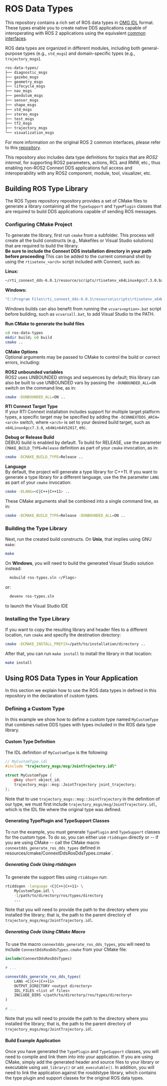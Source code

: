 # ROS Data Types

This repository contains a rich set of ROS data types in
[OMG IDL](https://www.omg.org/spec/IDL) format. These types enable you to
create native DDS applications capable of interoperating with ROS 2
applications using the equivalent
[common interfaces](https://github.com/ros2/common_interfaces).

ROS data types are organized in different modules, including both
general-purpose types (e.g., `std_msgs`) and domain-specific types (e.g.,
`trajectory_msgs`).

```bash
ros-data-types/
├── diagnostic_msgs
├── gazebo_msgs
├── geometry_msgs
├── lifecycle_msgs
├── nav_msgs
├── pendulum_msgs
├── sensor_msgs
├── shape_msgs
├── std_msgs
├── stereo_msgs
├── test_msgs
├── tf2_msgs
├── trajectory_msgs
└── visualization_msgs
```

For more information on the original ROS 2 common interfaces, please refer to
this [repository](https://github.com/ros2/common_interfaces).

This repository also includes data type definitions for topics that are *ROS2 internal*, 
for supporting ROS2 parameters, actions, RCL and RMW, etc., thus enabling non-ROS2 
Connext DDS applications full access and interoperability with any ROS2 component, 
module, tool, visualizer, etc.


## Building ROS Type Library

The ROS Types repository repository provides a set of CMake files to generate
a library containing all the `TypeSupport` and `TypePlugin` classes
that are required to build DDS applications capable of sending ROS messages.

### Configuring CMake Project

To generate the library, first run `cmake` from a subfolder. This process will
create all the build constructs (e.g., Makefiles or Visual Studio solutions)
that are required to build the library.  
**Be sure to include the Connext DDS installation directory in your path before proceeding**
This can be added to the current command shell by using the `rtisetenv_<arch>` script 
included with Connext, such as:  

**Linux:**
```sh
~/rti_connext_dds-6.0.1/resource/scripts/rtisetenv_x64Linux4gcc7.3.0.bash
```

**Windows:**
```sh
"C:\Program Files\rti_connext_dds-6.0.1\resource\scripts\rtisetenv_x64Win64VS2017.bat"
```

Windows builds can also benefit from running the `vcvars<option>.bat` script before building,
such as `vcvarsall.bat`, to add Visual Studio to the PATH.


**Run CMake to generate the build files**
```bash
cd ros-data-types
mkdir build; cd build
cmake ..
```

**CMake Options**  
Optional arguments may be passed to CMake to control the build or correct errors, including:  


**ROS2 unbounded variables**  
ROS2 uses UNBOUNDED strings and sequences by default; this library can also be built to use
UNBOUNDED vars by passing the `-DUNBOUNDED_ALL=ON` switch on the command line, as in:
```sh
cmake -DUNBOUNDED_ALL=ON ..
``` 

**RTI Connext Target Type**  
If your RTI Connext installation includes support for multiple target platform types, a 
specific target may be specified by adding the `-DCONNEXTDDS_ARCH=<arch>` switch, where
`<arch>` is set to your desired build target, such as `x64Linux4gcc7.3.0`, `x64Win64VS2017`, etc. 


**Debug or Release Build**  
DEBUG build is enabled by default.  To build for RELEASE, use the parameter `CMAKE_BUILD_TYPE=Release`
definition as part of your `cmake` invocation, as in:
```sh
cmake -DCMAKE_BUILD_TYPE=Release ..
```

**Language**  
By default, the project will generate a type library for C++11. If you want to
generate a type library for a different language, use the the parameter `LANG`
as part of your `cmake` invocation:

```bash
cmake -DLANG=<C|C++|C++11> ..
```

These CMake arguments shall be combined into a single command line, as in:
```sh
cmake -DCMAKE_BUILD_TYPE=Release -DUNBOUNDED_ALL=ON ..
```


### Building the Type Library

Next, run the created build constructs. On **Unix**, that implies using GNU `make`:

```bash
make
```

On **Windows**, you will need to build the generated Visual Studio solution instead:

```sh
  msbuild ros-types.sln </Flags>
```
or:
```sh
  devenv ros-types.sln
```
to launch the Visual Studio IDE


### Installing the Type Library

If you want to copy the resulting library and header files to a different
location, run `cmake` and specify the destination directory:

```bash
cmake -DCMAKE_INSTALL_PREFIX=/path/to/installation/directory ..
```

After that, you can run `make install` to install the library in that location:

```bash
make install
```

## Using ROS Data Types in Your Application

In this section we explain how to use the ROS data types in defined in this
repository in the declaration of custom types.

### Defining a Custom Type

In this example we show how to define a custom type named `MyCustomType` that
combines native DDS types with types included in the ROS data type library.

#### Custom Type Definition

The IDL definition of `MyCustomType` is the following:

```cpp
// MyCustomType.idl
#include "trajectory_msgs/msg/JointTrajectory.idl"

struct MyCustomType {
    @key short object_id;
    trajectory_msgs::msg::JointTrajectory joint_trajectory;
};
```

Note that to use `trajectory_msgs::msg::JointTrajectory` in the definition of
our type, we must first include `trajectory_msgs/msg/JointTrajectory.idl`, which 
is the IDL file where the original type was defined.

#### Generating TypePlugin and TypeSupport Classes

To run the example, you must generate `TypePlugin` and `TypeSupport`
classes for the custom type. To do so, you can either use `rtiddsgen` directly
or -- if you are using CMake -- call the CMake macro 
`connextdds_generate_ros_dds_types` defined in
resources/cmake/ConnextDdsRosDdsTypes.cmake`.

##### Generating Code Using rtiddsgen

To generate the support files using `rtiddsgen` run:

```bash
rtiddsgen -language <C|C++|C++11> \
    MyCustomType.idl \
    -I/path/to/directory/ros/types/directory
    ...
```

Note that you will need to provide the path to the directory where you
installed the library; that is, the path to the parent directory of
`trajectory_msgs/msg/JointTrajectory.idl`.

##### Generating Code Using CMake Macro

To use the macro `connextdds_generate_ros_dds_types`, you will need to include
`ConnextDdsRosDdsTypes.cmake` from your CMake file:

```cmake
include(ConnextDdsRosDdsTypes)

# ...

connextdds_generate_ros_dds_types(
    LANG <C|C++|C++11>
    OUTPUT_DIRECTORY <output directory>
    IDL_FILES <list of files>
    INCLUDE_DIRS </path/to/directory/ros/types/directory>
)

# ...
```

Note that you will need to provide the path to the directory where you
installed the library; that is, the path to the parent directory of
`trajectory_msgs/msg/JointTrajectory.idl`.

#### Build Example Application

Once you have generated the `TypePlugin` and `TypeSupport` classes, you will
need to compile and link them into into your application. If you are using
CMake, simply add the generated header and source files to your library or
executable using `add_library()` or `add_executable()`. In addition, you will
need to link the application against the rosddstype library, which contains the
type plugin and support classes for the original ROS data types.

